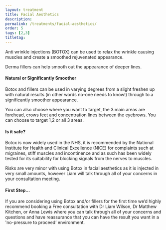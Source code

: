 ```yaml
---
layout: treatment
title: Facial Aesthetics
description:
permalink: /treatments/facial-aesthetics/
order: 5
tags: [2,3]
titletag:
---
```



Anti wrinkle injections (BOTOX) can be used to relax the wrinkle causing muscles and create a smoothed rejuvenated appearance.

Derma fillers can help smooth out the appearance of deeper lines.


<h4>Natural or Significantly Smoother</h4>

Botox and fillers can be used in varying degrees from a slight freshen up with natural results (in other words no-one needs to know!) through to a significantly smoother appearance.

You can also choose where you want to target, the 3 main areas are forehead, crows feet and concentration lines between the eyebrows. You can choose to target 1,2 or all 3 areas.

<h4>Is it safe?</h4>

Botox is now widely used in the NHS, it is recommended by the National Institute for Health and Clinical Excellence (NICE) for complaints such at migraines, stiff  muscles and incontinence and as such has been widely tested for its suitability for blocking signals from the nerves to muscles.

Risks are very minor with using Botox in facial aesthetics as it is injected in very small amounts, however Liam will talk through all of your concerns in your consultation meeting.

<h4>First Step…</h4>


If you are considering using Botox and/or fillers for the first time we’d highly recommend booking a Free consultation with Dr Liam Wilson, Dr Matthew Kitchen, or Anna Lewis where you can talk through all of your concerns and questions and have reassurance that you can have the result you want in a 'no-pressure to proceed’ environment.
